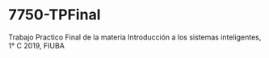 # 7750-TPFinal
Trabajo Practico Final de la materia Introducción a los sistemas inteligentes, 1° C 2019, FIUBA
